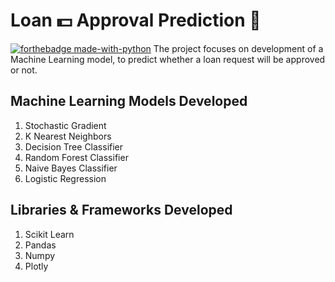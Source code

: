 # Loan :dollar: Approval Prediction :crystal_ball:
[![forthebadge made-with-python](http://ForTheBadge.com/images/badges/made-with-python.svg)](https://www.python.org/)
The project focuses on development of a Machine Learning model, to predict whether a loan request will be approved or not. 
## Machine Learning Models Developed
1. Stochastic Gradient 
2. K Nearest Neighbors
3. Decision Tree Classifier
4. Random Forest Classifier
5. Naive Bayes Classifier
6. Logistic Regression
## Libraries & Frameworks Developed
1. Scikit Learn
2. Pandas
3. Numpy
4. Plotly
